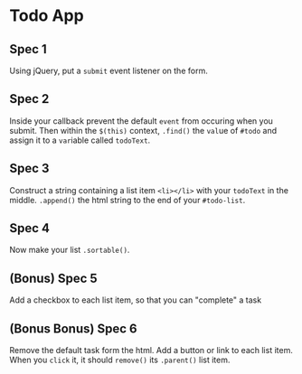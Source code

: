 # Todo App

## Spec 1
Using jQuery, put a `submit` event listener on the form. 

## Spec 2
Inside your callback prevent the default `event` from occuring when you submit. Then within the `$(this)` context, `.find()` the `val`ue of `#todo` and assign it to a `var`iable called `todoText`.

## Spec 3
Construct a string containing a list item `<li></li>` with your `todoText` in the middle. `.append()` the html string to the end of your `#todo-list`.

## Spec 4
Now make your list `.sortable()`.

## (Bonus) Spec 5
Add a checkbox to each list item, so that you can "complete" a task

## (Bonus Bonus) Spec 6
Remove the default task form the html. Add a button or link to each list item. When you `click` it, it should `remove()` its `.parent()` list item.


